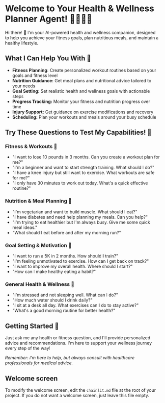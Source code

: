 # Welcome to Your Health & Wellness Planner Agent! 🏃‍♀️🥗💪

Hi there! 👋 I'm your AI-powered health and wellness companion, designed to help you achieve your fitness goals, plan nutritious meals, and maintain a healthy lifestyle.

## What I Can Help You With 🌟

- **Fitness Planning:** Create personalized workout routines based on your goals and fitness level
- **Nutrition Guidance:** Get meal plans and nutritional advice tailored to your needs
- **Goal Setting:** Set realistic health and wellness goals with actionable steps
- **Progress Tracking:** Monitor your fitness and nutrition progress over time
- **Injury Support:** Get guidance on exercise modifications and recovery
- **Scheduling:** Plan your workouts and meals around your busy schedule

## Try These Questions to Test My Capabilities! 🧪

### Fitness & Workouts 💪
- "I want to lose 10 pounds in 3 months. Can you create a workout plan for me?"
- "I'm a beginner and want to start strength training. What should I do?"
- "I have a knee injury but still want to exercise. What workouts are safe for me?"
- "I only have 30 minutes to work out today. What's a quick effective routine?"

### Nutrition & Meal Planning 🥗
- "I'm vegetarian and want to build muscle. What should I eat?"
- "I have diabetes and need help planning my meals. Can you help?"
- "I'm trying to eat healthier but I'm always busy. Give me some quick meal ideas."
- "What should I eat before and after my morning run?"

### Goal Setting & Motivation 🎯
- "I want to run a 5K in 2 months. How should I train?"
- "I'm feeling unmotivated to exercise. How can I get back on track?"
- "I want to improve my overall health. Where should I start?"
- "How can I make healthy eating a habit?"

### General Health & Wellness 🌿
- "I'm stressed and not sleeping well. What can I do?"
- "How much water should I drink daily?"
- "I sit at a desk all day. What exercises can I do to stay active?"
- "What's a good morning routine for better health?"

## Getting Started 🚀

Just ask me any health or fitness question, and I'll provide personalized advice and recommendations. I'm here to support your wellness journey every step of the way!

*Remember: I'm here to help, but always consult with healthcare professionals for medical advice.*

## Welcome screen

To modify the welcome screen, edit the `chainlit.md` file at the root of your project. If you do not want a welcome screen, just leave this file empty.

